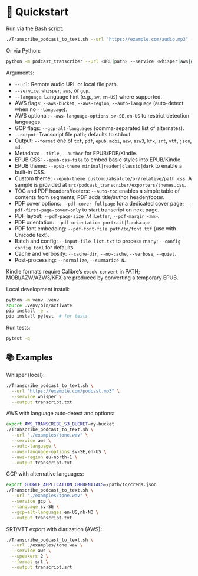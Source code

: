 # 🚀 Quickstart

Run via the Bash script:

```bash
./Transcribe_podcast_to_text.sh --url "https://example.com/audio.mp3" --service whisper --output out.txt
```

Or via Python:

```bash
python -m podcast_transcriber --url <URL|path> --service <whisper|aws|gcp> --output out.txt
```

Arguments:

- `--url`: Remote audio URL or local file path.
- `--service`: `whisper`, `aws`, or `gcp`.
- `--language`: Language hint (e.g., `sv`, `en-US`) where supported.
- AWS flags: `--aws-bucket`, `--aws-region`, `--auto-language` (auto-detect when no `--language`).
- AWS optional: `--aws-language-options sv-SE,en-US` to restrict detection languages.
- GCP flags: `--gcp-alt-languages` (comma-separated list of alternates).
- `--output`: Transcript file path; defaults to stdout.
- Output: `--format` one of `txt`, `pdf`, `epub`, `mobi`, `azw`, `azw3`, `kfx`, `srt`, `vtt`, `json`, `md`.
- Metadata: `--title`, `--author` for EPUB/PDF/Kindle.
- EPUB CSS: `--epub-css-file` to embed basic styles into EPUB/Kindle.
 - EPUB theme: `--epub-theme minimal|reader|classic|dark` to enable a built-in CSS.
 - Custom theme: `--epub-theme custom:/absolute/or/relative/path.css`. A sample is provided at `src/podcast_transcriber/exporters/themes.css`.
- TOC and PDF headers/footers: `--auto-toc` enables a simple table of contents from segments; PDF adds title/author header/footer.
- PDF cover options: `--pdf-cover-fullpage` for a dedicated cover page; `--pdf-first-page-cover-only` to start transcript on next page.
 - PDF layout: `--pdf-page-size A4|Letter`, `--pdf-margin <mm>`.
 - PDF orientation: `--pdf-orientation portrait|landscape`.
 - PDF font embedding: `--pdf-font-file path/to/font.ttf` (use with Unicode text).
- Batch and config: `--input-file list.txt` to process many; `--config config.toml` for defaults.
- Cache and verbosity: `--cache-dir`, `--no-cache`, `--verbose`, `--quiet`.
- Post-processing: `--normalize`, `--summarize N`.

Kindle formats require Calibre’s `ebook-convert` in PATH; MOBI/AZW/AZW3/KFX are produced by converting a temporary EPUB.

Local development install:

```bash
python -m venv .venv
source .venv/bin/activate
pip install -e .
pip install pytest  # for tests
```

Run tests:

```bash
pytest -q
```

## 📚 Examples

Whisper (local):

```bash
./Transcribe_podcast_to_text.sh \
  --url "https://example.com/podcast.mp3" \
  --service whisper \
  --output transcript.txt
```

AWS with language auto‑detect and options:

```bash
export AWS_TRANSCRIBE_S3_BUCKET=my-bucket
./Transcribe_podcast_to_text.sh \
  --url "./examples/tone.wav" \
  --service aws \
  --auto-language \
  --aws-language-options sv-SE,en-US \
  --aws-region eu-north-1 \
  --output transcript.txt
```

GCP with alternative languages:

```bash
export GOOGLE_APPLICATION_CREDENTIALS=/path/to/creds.json
./Transcribe_podcast_to_text.sh \
  --url "./examples/tone.wav" \
  --service gcp \
  --language sv-SE \
  --gcp-alt-languages en-US,nb-NO \
  --output transcript.txt
```

SRT/VTT export with diarization (AWS):

```bash
./Transcribe_podcast_to_text.sh \
  --url ./examples/tone.wav \
  --service aws \
  --speakers 2 \
  --format srt \
  --output transcript.srt
```
